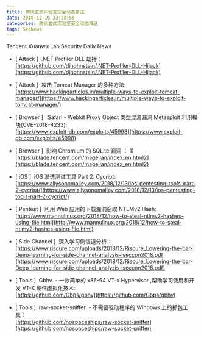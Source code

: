 ```yaml
---
title: 腾讯玄武实验室安全动态推送
date: 2018-12-16 23:38:58
categories: 腾讯玄武实验室安全动态推送
tags: SecNews
---
```


Tencent Xuanwu Lab Security Daily News  
* [ Attack ]  .NET Profiler DLL 劫持：   
[https://github.com/djhohnstein/.NET-Profiler-DLL-Hijack](https://github.com/djhohnstein/.NET-Profiler-DLL-Hijack)  

* [ Attack ]  攻击 Tomcat Manager 的多种方法:   
[https://www.hackingarticles.in/multiple-ways-to-exploit-tomcat-manager/](https://www.hackingarticles.in/multiple-ways-to-exploit-tomcat-manager/)  

* [ Browser ]   Safari - Webkit Proxy Object 类型混淆漏洞 Metasploit 利用模块(CVE-2018-4233):   
[https://www.exploit-db.com/exploits/45998](https://www.exploit-db.com/exploits/45998)  

* [ Browser ]  影响 Chromium 的 SQLite 漏洞 ： 1)   
[https://blade.tencent.com/magellan/index_en.html2](https://blade.tencent.com/magellan/index_en.html2)  

* [ iOS ]  iOS 渗透测试工具 Part 2: Cycript:   
[https://www.allysonomalley.com/2018/12/13/ios-pentesting-tools-part-2-cycript/](https://www.allysonomalley.com/2018/12/13/ios-pentesting-tools-part-2-cycript/)  

* [ Pentest ]  利用 Web 应用的下载漏洞窃取 NTLMv2 Hash:   
[http://www.mannulinux.org/2018/12/how-to-steal-ntlmv2-hashes-using-file.html](http://www.mannulinux.org/2018/12/how-to-steal-ntlmv2-hashes-using-file.html)  

* [ Side Channel ]  深入学习侧信道分析：   
[https://www.riscure.com/uploads/2018/12/Riscure_Lowering-the-bar-Deep-learning-for-side-channel-analysis-iseccon2018.pdf](https://www.riscure.com/uploads/2018/12/Riscure_Lowering-the-bar-Deep-learning-for-side-channel-analysis-iseccon2018.pdf)  

* [ Tools ]  Gbhv  - 一款简单的 x86-64 VT-x Hypervisor ,帮助学习使用和开发 VT-X 硬件虚拟化技术:   
[https://github.com/Gbps/gbhv](https://github.com/Gbps/gbhv)  

* [ Tools ]  raw-socket-sniffer  - 不需要驱动程序的 Windows 上的抓包工具：   
[https://github.com/nospaceships/raw-socket-sniffer](https://github.com/nospaceships/raw-socket-sniffer)  

